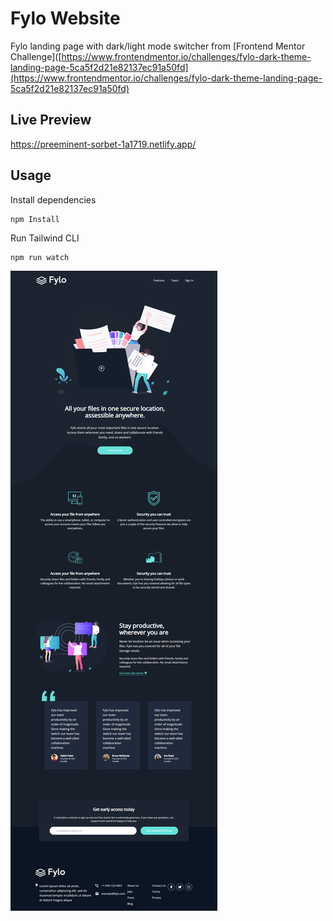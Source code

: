 # Fylo Website

Fylo landing page with dark/light mode switcher from [Frontend Mentor Challenge]([https://www.frontendmentor.io/challenges/fylo-dark-theme-landing-page-5ca5f2d21e82137ec91a50fd](https://www.frontendmentor.io/challenges/fylo-dark-theme-landing-page-5ca5f2d21e82137ec91a50fd)
## Live Preview 
https://preeminent-sorbet-1a1719.netlify.app/

## Usage

Install dependencies

```
npm Install
```

Run Tailwind CLI

```
npm run watch
```

![Alt text](images/fylo.png)
